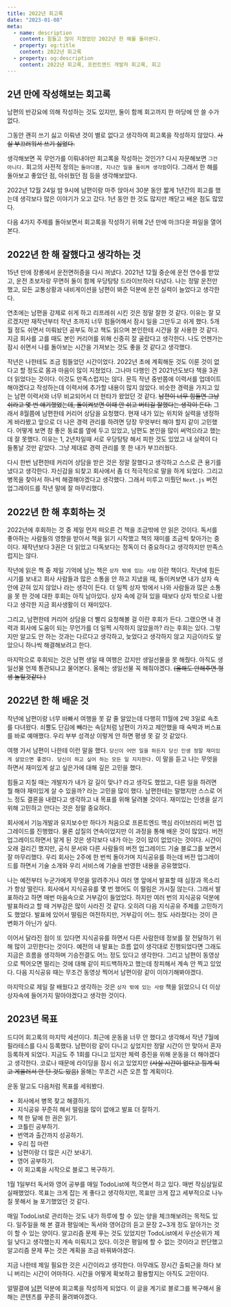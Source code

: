 ```yaml
---
title: 2022년 회고록
date: "2023-01-08"
meta:
  - name: description
    content: 힘들고 많이 지쳤었던 2022년 한 해를 돌아본다.
  - property: og:title
    content: 2022년 회고록
  - property: og:description
    content: 2022년 회고록, 프런트엔드 개발자 회고록, 회고
---
```


<h2 id="second-heading">2년 만에 작성해보는 회고록</h2>
남편의 반강요에 의해 작성하는 것도 있지만, 둘이 함께 회고까지 한 마당에 안 쓸 수가 없다.

그동안 괜히 쓰기 싫고 이뤄낸 것이 별로 없다고 생각하여 회고록을 작성하지 않았다.
<strike>사실 부끄러워서 쓰기 싫었다.</strike>

생각해보면 꼭 무언가를 이뤄내야만 회고록을 작성하는 것인가? 다시 자문해보면 `그건 아니다.`
회고의 사전적 정의는 `돌아다봄, 지나간 일을 돌이켜 생각함`이다. 그래서 한 해를 돌아보고 좋았던 점, 아쉬웠던 점 등을 생각해보았다.

2022년 12월 24일 밤 9시에 남편이랑 마주 앉아서 30분 동안 짧게 1년간의 회고를 했는데 생각보다 많은 이야기가 오고 갔다. 1년 동안 한 것도 많지만 깨닫고 배운 점도 많았다.

다음 4가지 주제를 돌아보면서 회고록을 작성하기 위해 2년 만에 마크다운 파일을 열어본다.

## 2022년 한 해 잘했다고 생각하는 것

15년 만에 장롱에서 운전면허증을 다시 꺼냈다. 2021년 12월 중순에 운전 연수를 받았고, 운전 초보자랑 무면허 둘이 함께 우당탕탕 드라이브하러 다녔다. 나는 정말 운전만 했고, 모든 교통상황과 내비게이션을 남편이 봐준 덕분에 운전 실력이 늘었다고 생각한다.

연초에는 남편을 강제로 쉬게 하고 리프레쉬 시킨 것은 정말 잘한 것 같다. 이유는 잘 모르겠지만 재작년부터 작년 초까지 너무 힘들어해서 잠시 일을 그만두고 쉬게 했다. 5개월 정도 쉬면서 미뤄놨던 공부도 하고 책도 읽으며 본인한테 시간을 잘 사용한 것 같다. 지금 회사를 고를 때도 본인 커리어를 위해 신중히 잘 골랐다고 생각한다. 나도 언젠가는 잠시 쉬면서 나를 돌아보는 시간을 가져보는 것도 좋을 것 같다고 생각했다.

작년은 나한테도 조금 힘들었던 시간이었다. 2022년 초에 계획해둔 것도 이룬 것이 없다고 할 정도로 몸과 마음이 많이 지쳤었다. 그나마 다행인 건 2021년도보다 책을 3권 더 읽었다는 것이다. 이것도 만족스럽지는 않다. 문득 작년 중반쯤에 이력서를 업데이트해야겠다고 작성하는데 이력서에 추가할 내용이 많지 않았다. 비슷한 경력을 가지고 있는 남편 이력서와 너무 비교되어서 더 현타가 왔었던 것 같다. <strike>남편이 너무 힘들면 그냥 쉬라고 몇 번 얘기했었는데, 돌이켜보면 이때 안 쉬고 버티길 잘했다는 생각이 든다.</strike> 그래서 8월쯤에 남편한테 커리어 상담을 요청했다. 현재 내가 있는 위치와 실력을 냉정하게 바라봤고 앞으로 더 나은 경력 관리를 하려면 당장 무엇부터 해야 할지 같이 고민했다. 어떻게 보면 참 좋은 동료를 옆에 두고 있었고, 남편도 본인을 많이 써먹으라고 했는데 잘 못했다. 이유는 1, 2년차일때 서로 우당탕탕 해서 피한 것도 있었고 내 실력이 다 들통날 것만 같았다. 그냥 제대로 경력 관리를 못 한 내가 부끄러웠다.

다시 한번 남편한테 커리어 상담을 받은 것은 정말 잘했다고 생각하고 스스로 큰 용기를 냈다고 생각한다. 자신감을 되찾고 회사에서 좀 더 적극적으로 말을 하게 되었다. 그리고 병목을 찾아서 하나씩 해결해야겠다고 생각했다. 그래서 미루고 미뤘던 `Next.js` 버전 업그레이드를 작년 말에 잘 마무리했다.

## 2022년 한 해 후회하는 것

2022년에 후회하는 것 중 제일 먼저 떠오른 건 책을 조금밖에 안 읽은 것이다. 독서를 좋아하는 사람들의 영향을 받아서 책을 읽기 시작했고 책의 재미를 조금씩 찾아가는 중이다. 재작년보다 3권은 더 읽었고 다독보다는 정독이 더 중요하다고 생각하지만 만족스럽지는 않다.

작년에 읽은 책 중 제일 기억에 남는 책은 `상자 밖에 있는 사람` 이란 책이다. 작년에 힘든 시기를 보내고 회사 사람들과 많은 소통을 안 하고 지냈을 때, 돌이켜보면 내가 상자 속 안에 갇혀 있지 않았나 라는 생각이 든다. 더 일찍 상자 밖에서 나와 사람들과 많은 소통을 못 한 것에 대한 후회는 아직 남아있다.
상자 속에 갇혀 있을 때보다 상자 밖으로 나왔다고 생각한 지금 회사생활이 더 재미있다.

그리고, 남편한테 커리어 상담을 더 빨리 요청해볼 걸 이란 후회가 든다. 그랬으면 내 경력과 회사에 도움이 되는 무언가를 더 일찍 시작하지 않았을까? 라는 후회는 있다. 그렇지만 알고도 안 하는 것과는 다르다고 생각하고, 늦었다고 생각하지 않고 지금이라도 알았으니 하나씩 해결해보려고 한다.

마지막으로 후회되는 것은 남편 생일 때 여행은 갔지만 생일선물을 못 해줬다. 아직도 생일선물 언제 통관되냐고 물어본다. 올해는 생일선물 꼭 해줘야겠다. <strike>(올해도 안해주면 평생 놀릴것같다.)</strike>

## 2022년 한 해 배운 것

작년에 남편이랑 너무 바빠서 여행을 못 갈 줄 알았는데 다행히 11월에 2박 3일로 속초를 다녀왔다. 쇠뿔도 단김에 빼라는 속담처럼 남편이 가자고 제안했을 때 숙박과 버스표를 바로 예매했다. 우리 부부 성격상 이렇게 안 하면 평생 못 갈 것 같았다.

여행 가서 남편이 나한테 이런 말을 했다. `당신이 어떤 일을 하든지 당신 인생 정말 재미있게 살았으면 좋겠다. 당신이 하고 싶어 하는 모든 일 지지한다.` 이 말을 듣고 나는 무엇을 하면서 재미있게 살고 싶은가에 대해 깊은 고민을 했다.

힘들고 지칠 때는 개발자가 내가 갈 길이 맞나? 라고 생각도 했었고, 다른 일을 하려면 뭘 해야 재미있게 살 수 있을까? 라는 고민을 많이 했다.
남편한테는 말했지만 스스로 어느 정도 결론을 내렸다고 생각하고 내 목표를 위해 달려볼 것이다. 재미있는 인생을 살기 위해 고민하고 안다는 것은 정말 중요하다.

회사에서 기능개발과 유지보수만 하다가 처음으로 프론트엔드 핵심 라이브러리 버전 업그레이드를 진행했다. 물론 삽질의 연속이었지만 이 과정을 통해 배운 것이 많았다. 버전 업그레이드하면서 알게 된 것은 생각보다 내가 아는 것이 많이 없었다는 것이다. 시간이 오래 걸리긴 했지만, 공식 문서와 다른 사람들의 버전 업그레이드 기술 블로그를 보면서 잘 마무리했다. 우리 회사는 2주에 한 번씩 돌아가며 지식공유를 하는데 버전 업그레이드를 하면서 기술 소개와 우리 서비스에 기술을 반영한 내용을 공유했었다.

나는 예전부터 누군가에게 무엇을 알려주거나 여러 명 앞에서 발표할 때 심장과 목소리가 항상 떨린다. 회사에서 지식공유를 몇 번 했어도 이 떨림은 가시질 않는다. 그래서 발표하라고 하면 매번 마음속으로 거부감이 들었었다. 하지만 여러 번의 지식공유 덕분에 발표하라고 할 때 거부감은 많이 사라진 것 같다. 오히려 다음 지식공유 주제를 고민하기도 했었다. 발표에 있어서 떨림은 여전하지만, 거부감이 어느 정도 사라졌다는 것이 큰 변화가 아닌가 싶다.

이어서 달라진 점이 또 있다면 지식공유를 하면서 다른 사람한테 정보를 잘 전달하기 위해 많이 고민한다는 것이다. 예전의 내 발표는 흐름 없이 생각대로 진행되었다면 그래도 지금은 흐름을 생각하며 기승전결도 어느 정도 있다고 생각한다. 그리고 남편이 동영상으로 찍어오면 떨리는 것에 대해 같이 피드백하자고 했는데 창피해서 계속 안 찍고 있었다. 다음 지식공유 때는 무조건 동영상 찍어서 남편이랑 같이 이야기해봐야겠다.

마지막으로 제일 잘 배웠다고 생각하는 것은 `상자 밖에 있는 사람` 책을 읽었으니 더 이상 상자속에 들어가지 말아야겠다고 생각한 것이다.

## 2023년 목표

드디어 회고록의 마지막 세션이다. 최근에 운동을 너무 안 했다고 생각해서 작년 7월에 필라테스를 다시 등록했다. 남편이랑 같이 다니고 싶었지만 정말 시간이 안 맞아서 혼자 등록하게 되었다. 지금도 주 1회를 다니고 있지만 체력 증진을 위해 운동을 더 해야겠다고 생각한다. 코로나 때문에 라이딩을 잠시 쉬고 있었지만 <strike>(사실 시간이 없다고 핑계 되고 게을러서 안 탄 것도 있음)</strike> 올해는 무조건 시즌 오픈 할 계획이다.

운동 말고도 다음처럼 목표를 세워봤다.

- 회사에서 병목 찾고 해결하기.
- 지식공유 꾸준히 해서 떨림을 많이 없애고 발표 더 잘하기.
- 책 한 달에 한 권은 읽기.
- 코틀린 공부하기.
- 번역과 출간까지 성공하기.
- 우리 집 마련
- 남편이랑 더 많은 시간 보내기.
- 영어 공부하기.
- 이 회고록을 시작으로 블로그 복구하기.

1월 1일부터 독서와 영어 공부를 매일 TodoList에 적으면서 하고 있다. 매번 작심삼일로 실패했었다. 목표는 크게 잡는 게 좋다고 생각하지만, 목표만 크게 잡고 세부적으로 나누질 못해서 늘 포기했었던 것 같다.

매일 TodoList로 관리하는 것도 내가 하루에 할 수 있는 양을 체크해보려는 목적도 있다. 일주일을 해 본 결과 평일에는 독서와 영어강의 듣고 문장 2~3개 정도 알아가는 것이 할 수 있는 양이다. 알고리즘 문제 푸는 것도 있었지만 TodoList에서 우선순위가 제일 낮다고 생각했는지 계속 미뤄지고 있다. 이것은 평일에 할 수 없는 것이라고 판단했고 알고리즘 문제 푸는 것은 계획을 조금 바꿔봐야겠다.

지금 나한테 제일 필요한 것은 시간이라고 생각한다. 아무래도 장시간 출퇴근을 하다 보니 버리는 시간이 어마하다. 시간을 어떻게 확보하고 활용할지는 아직도 고민이다.

얼떨결에 [남편](https://wiki.lucashan.space/post-mortem/2022-memoir/) 덕분에 회고록을 작성하게 되었다.
이 글을 계기로 블로그를 복구해서 올해는 콘텐츠를 꾸준히 올려봐야겠다.
